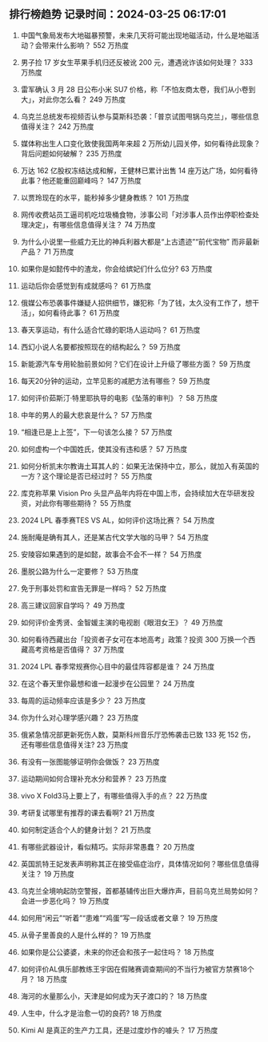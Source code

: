 
## 排行榜趋势 记录时间：2024-03-25 06:17:01
  
  1. 中国气象局发布大地磁暴预警，未来几天将可能出现地磁活动，什么是地磁活动？会带来什么影响？ 552 万热度
    
  2. 男子捡 17 岁女生苹果手机归还反被讹 200 元，遭遇讹诈该如何处理？ 333 万热度
    
  3. 雷军确认 3 月 28 日公布小米 SU7 价格，称「不怕友商太卷，我们从小卷到大」，对此你怎么看？ 249 万热度
    
  4. 乌克兰总统发布视频否认参与莫斯科恐袭：「普京试图甩锅乌克兰」，哪些信息值得关注？ 242 万热度
    
  5. 媒体称出生人口变化致使我国两年来超 2 万所幼儿园关停，如何看待此现象？背后问题如何破解？ 235 万热度
    
  6. 万达 162 亿股权冻结达成和解，王健林已累计出售 14 座万达广场，如何看待此事？他还能重回巅峰吗？ 147 万热度
    
  7. 以贾玲现在的水平，能秒掉多少健身教练？ 101 万热度
    
  8. 网传收费站员工逼司机吃垃圾桶食物，涉事公司「对涉事人员作出停职检查处理决定」，有哪些信息值得关注？ 74 万热度
    
  9. 为什么小说里一些威力无比的神兵利器大都是“上古遗迹”“前代宝物” 而非最新产品？ 71 万热度
    
  10. 如果你是如懿传中的渣龙，你会给嫔妃们什么位分? 63 万热度
    
  11. 运动后你会感觉到有成就感吗？ 61 万热度
    
  12. 俄媒公布恐袭事件嫌疑人招供细节，嫌犯称「为了钱，太久没有工作了，想干活」，如何看待此事？ 61 万热度
    
  13. 春天享运动，有什么适合忙碌的职场人运动吗？ 61 万热度
    
  14. 西幻小说人名要都按照现在的结构起么？ 59 万热度
    
  15. 新能源汽车专用轮胎前景如何？它们在设计上升级了哪些方面？ 59 万热度
    
  16. 每天20分钟的运动，立竿见影的减肥方法有哪些？ 59 万热度
    
  17. 如何评价茹斯汀·特里耶执导的电影《坠落的审判》？ 58 万热度
    
  18. 中年的男人的最大悲哀是什么？ 57 万热度
    
  19. “相逢已是上上签”，下一句该怎么接？ 57 万热度
    
  20. 如何虚构一个中国姓氏，使其没有违和感？ 57 万热度
    
  21. 如何分析凯末尔教诲土耳其人的：如果无法保持中立，那么，就加入有英国的一方？这个理论是否已经过时？ 55 万热度
    
  22. 库克称苹果 Vision Pro 头显产品年内将在中国上市，会持续加大在华研发投资，对此你有哪些期待？ 55 万热度
    
  23. 2024 LPL 春季赛TES VS AL，如何评价这场比赛？ 54 万热度
    
  24. 施耐庵是确有其人，还是某古代文学大咖的马甲？ 54 万热度
    
  25. 安陵容如果遇到的是如懿，故事会不会不一样？ 54 万热度
    
  26. 墨脱公路为什么一定要修？ 53 万热度
    
  27. 免于刑事处罚和宣告无罪是一样吗？ 52 万热度
    
  28. 高三建议回家自学吗？ 49 万热度
    
  29. 如何评价金秀贤、金智媛主演的电视剧《眼泪女王》？ 49 万热度
    
  30. 如何看待西藏出台「投资者子女可在本地高考」政策？投资 300 万换一个西藏高考资格是否值得？ 37 万热度
    
  31. 2024 LPL 春季常规赛你心目中的最佳阵容都是谁？ 24 万热度
    
  32. 在这个春天里你最想和谁一起漫步在公园里？ 24 万热度
    
  33. 每周的运动频率应该是多少？ 23 万热度
    
  34. 你为什么对心理学感兴趣？ 23 万热度
    
  35. 俄紧急情况部更新死伤人数，莫斯科州音乐厅恐怖袭击已致 133 死 152 伤，还有哪些信息值得关注? 23 万热度
    
  36. 有没有一张图能够证明你会做饭？ 23 万热度
    
  37. 运动期间如何合理补充水分和营养？ 23 万热度
    
  38. vivo X Fold3马上要上了，有哪些值得入手的点？ 22 万热度
    
  39. 考研复试哪里有推荐的课去看啊? 21 万热度
    
  40. 如何制定适合个人的健身计划？ 21 万热度
    
  41. 有哪些武器设计，看似精巧。实际非常愚蠢？ 20 万热度
    
  42. 英国凯特王妃发表声明称其正在接受癌症治疗，具体情况如何？哪些信息值得关注？ 19 万热度
    
  43. 乌克兰全境响起防空警报，首都基辅传出巨大爆炸声，目前乌克兰局势如何？会进一步恶化吗？ 19 万热度
    
  44. 如何用“闲云”“听着”“患难”“鸡蛋”写一段话或者文章？ 19 万热度
    
  45. 从骨子里善良的人是什么样的？ 19 万热度
    
  46. 如果你是公公婆婆，未来的你还会和孩子一起住吗？ 18 万热度
    
  47. 如何评价AL俱乐部教练王宇因在假赌赛调查期间的不当行为被官方禁赛18个月？ 18 万热度
    
  48. 海河的水量那么小，天津是如何成为天子渡口的？ 18 万热度
    
  49. 人生中，什么才是治愈一切的良药? 18 万热度
    
  50. Kimi AI 是真正的生产力工具，还是过度炒作的噱头？ 17 万热度
    